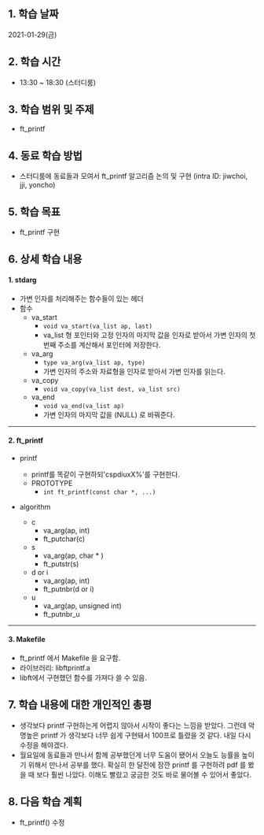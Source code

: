 ## 1. 학습 날짜

2021-01-29(금)


## 2. 학습 시간

* 13:30 ~ 18:30 (스터디룸)


## 3. 학습 범위 및 주제

* ft_printf

## 4. 동료 학습 방법

* 스터디룸에 동료들과 모여서 ft_printf 알고리즘 논의 및 구현 (intra ID: jiwchoi, jji, yoncho)

## 5. 학습 목표

* ft_printf 구현

## 6. 상세 학습 내용

#### 1. stdarg

* 가변 인자를 처리해주는 함수들이 있는 헤더
* 함수
	* va_start
		* `void va_start(va_list ap, last)`
		* va_list 형 포인터와 고정 인자의 마지막 값을 인자로 받아서 가변 인자의 첫 번째 주소를 계산해서 포인터에 저장한다.
	* va_arg
		* `type va_arg(va_list ap, type)`
		* 가변 인자의 주소와 자료형을 인자로 받아서 가변 인자를 읽는다.
	* va_copy
		* `void va_copy(va_list dest, va_list src)`
	* va_end
		* `void va_end(va_list ap)`
		* 가변 인자의 마지막 값을 (NULL) 로 바꿔준다.


<hr>

#### 2. ft_printf

* printf
	* printf를 똑같이 구현하되'cspdiuxX%'를 구현한다.
	* PROTOTYPE
		* `int ft_printf(const char *, ...)`

* algorithm
	* c
		* va_arg(ap, int)
		* ft_putchar(c)
	* s
		* va_arg(ap, char * )
		* ft_putstr(s)
	* d or i
		* va_arg(ap, int)
		* ft_putnbr(d or i)
	* u
		* va_arg(ap, unsigned int)
		* ft_putnbr_u


<hr>

#### 3. Makefile

* ft_printf 에서 Makefile 을 요구함.
* 라이브러리: libftprintf.a 
* libft에서 구현했던 함수를 가져다 쓸 수 있음.


## 7. 학습 내용에 대한 개인적인 총평

* 생각보다 printf 구현하는게 어렵지 않아서 시작이 좋다는 느낌을 받았다. 그런데 악명높은 printf 가 생각보다 너무 쉽게 구현돼서 100프로 틀렸을 것 같다. 내일 다시 수정을 해야겠다.
* 월요일에 동료들과 만나서 함께 공부했던게 너무 도움이 됐어서 오늘도 능률을 높이기 위해서 만나서 공부를 했다. 확실히 한 달전에 잠깐 printf 를 구현하려 pdf 를 봤을 때 보다 훨씬 나았다. 이해도 빨랐고 궁금한 것도 바로 물어볼 수 있어서 좋았다.


## 8. 다음 학습 계획

* ft_printf() 수정

